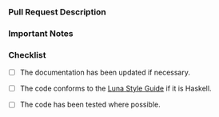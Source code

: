 ### Pull Request Description
<!--
- Please describe the nature of your PR here, as well as the motivation for it.
- If it fixes an open issue, please mention that issue number here. 
- Does your PR pertain to UI, Backend, etc?
-->

### Important Notes
<!--
- Mention important elements of the design.
- Mention any notable changes to APIs. 
-->

### Checklist

- [ ] The documentation has been updated if necessary.
- [ ] The code conforms to the [Luna Style Guide](https://github.com/luna/wiki/blob/master/code-style/01.general.md) if it is Haskell.
- [ ] The code has been tested where possible.

